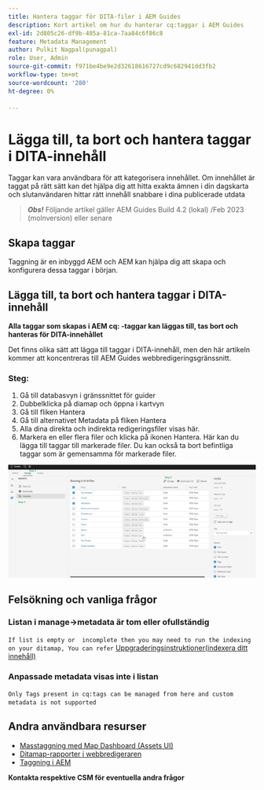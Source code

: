 ```yaml
---
title: Hantera taggar för DITA-filer i AEM Guides
description: Kort artikel om hur du hanterar cq:taggar i AEM Guides
exl-id: 2d805c26-df9b-405a-81ca-7aa84c6f86c8
feature: Metadata Management
author: Pulkit Nagpal(punagpal)
role: User, Admin
source-git-commit: f971be4be9e2d32618616727cd9c682941dd3fb2
workflow-type: tm+mt
source-wordcount: '280'
ht-degree: 0%

---
```


# Lägga till, ta bort och hantera taggar i DITA-innehåll

Taggar kan vara användbara för att kategorisera innehållet. Om innehållet är taggat på rätt sätt kan det hjälpa dig att hitta exakta ämnen i din dagskarta och slutanvändaren hittar rätt innehåll snabbare i dina publicerade utdata

> **_Obs!_** Följande artikel gäller AEM Guides Build 4.2 (lokal) /Feb 2023 (molnversion) eller senare


## Skapa taggar

Taggning är en inbyggd AEM och AEM kan hjälpa dig att skapa och konfigurera dessa taggar i början.


## Lägga till, ta bort och hantera taggar i DITA-innehåll

**Alla taggar som skapas i AEM cq: -taggar kan läggas till, tas bort och hanteras för DITA-innehållet**

Det finns olika sätt att lägga till taggar i DITA-innehåll, men den här artikeln kommer att koncentreras till AEM Guides webbredigeringsgränssnitt.

### Steg:

1. Gå till databasvyn i gränssnittet för guider
2. Dubbelklicka på diamap och öppna i kartvyn
3. Gå till fliken Hantera
4. Gå till alternativet Metadata på fliken Hantera
5. Alla dina direkta och indirekta redigeringsfiler visas här.
6. Markera en eller flera filer och klicka på ikonen Hantera. Här kan du lägga till taggar till markerade filer.
Du kan också ta bort befintliga taggar som är gemensamma för markerade filer.

<img title="Hantera taggar i AEM Guides " alt="Hantera taggar i DITA " src="ManageTags.jpg">

## Felsökning och vanliga frågor

### Listan i manage->metadata är tom eller ofullständig

`If list is empty or  incomplete then you may need to run the indexing on your ditamap, You can refer` [Uppgraderingsinstruktioner(indexera ditt innehåll)](https://experienceleague.adobe.com/docs/experience-manager-guides-learn/tutorials/install-guide/on-prem-ig/download-install-upgrade-aemg/upgrade-xml-documentation.html?lang=sv-SE#steps-to-index-the-existing-content-to-use-the-new-find-and-replace%3A)

### Anpassade metadata visas inte i listan

`Only Tags present in cq:tags can be managed from here and custom metadata is not supported`




## Andra användbara resurser

- [Masstaggning med Map Dashboard (Assets UI)](https://experienceleague.adobe.com/docs/experience-manager-guides-learn/tutorials/user-guide/manaege-metadata/map-editor-bulk-tagging.html?lang=en)
- [Ditamap-rapporter i webbredigeraren](https://experienceleague.adobe.com/docs/experience-manager-guides-learn/tutorials/user-guide/reports-aem-guide/reports-web-editor.html?lang=en)
- [Taggning i AEM](https://experienceleague.adobe.com/docs/experience-manager-learn/assets/configuring/tagging.html?lang=sv-SE)


**Kontakta respektive CSM för eventuella andra frågor**
